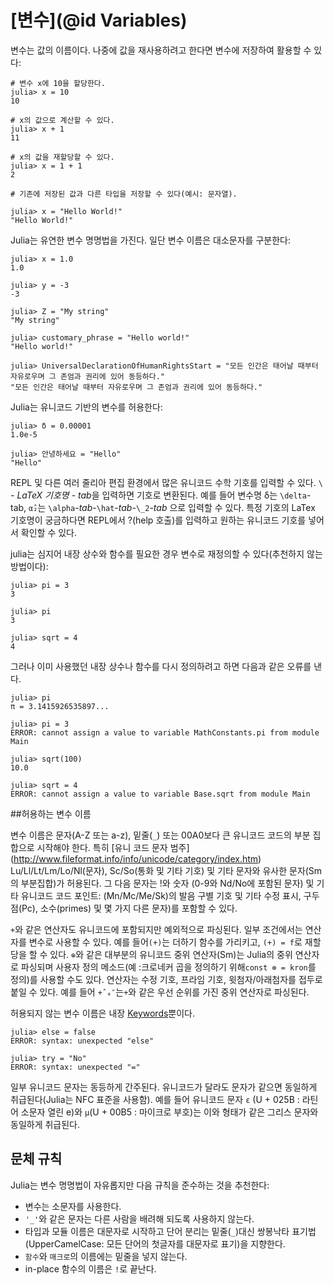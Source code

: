 # [변수](@id Variables)

변수는 값의 이름이다.
나중에 값을 재사용하려고 한다면 변수에 저장하여 활용할 수 있다:

```julia-repl
# 변수 x에 10을 할당한다.
julia> x = 10
10

# x의 값으로 계산할 수 있다.
julia> x + 1
11

# x의 값을 재할당할 수 있다.
julia> x = 1 + 1
2

# 기존에 저장된 값과 다른 타입을 저장할 수 있다(예시: 문자열).

julia> x = "Hello World!"
"Hello World!"
```

Julia는 유연한 변수 명명법을 가진다.
일단 변수 이름은 대소문자를 구분한다:

```jldoctest
julia> x = 1.0
1.0

julia> y = -3
-3

julia> Z = "My string"
"My string"

julia> customary_phrase = "Hello world!"
"Hello world!"

julia> UniversalDeclarationOfHumanRightsStart = "모든 인간은 태어날 때부터 자유로우며 그 존엄과 권리에 있어 동등하다."
"모든 인간은 태어날 때부터 자유로우며 그 존엄과 권리에 있어 동등하다."
```

Julia는 유니코드 기반의 변수를 허용한다:

```jldoctest
julia> δ = 0.00001
1.0e-5

julia> 안녕하세요 = "Hello"
"Hello"
```

REPL 및 다른 여러 줄리아 편집 환경에서 많은 유니코드 수학 기호를 입력할 수 있다.
`\` - *LaTeX 기호명* - *tab*을 입력하면 기호로 변환된다.
예를 들어 변수명 δ는 `\delta`-tab, `α̂₂`는 `\alpha`-*tab*-`\hat`-*tab*-`\_2`-*tab* 으로 입력할 수 있다.
특정 기호의 LaTex 기호명이 궁금하다면 REPL에서 ?(help 호출)를 입력하고 원하는 유니코드 기호를 넣어서 확인할 수 있다.


julia는 심지어 내장 상수와 함수를 필요한 경우 변수로 재정의할 수 있다(추천하지 않는 방법이다):
```
julia> pi = 3
3

julia> pi
3

julia> sqrt = 4
4
```

그러나 이미 사용했던 내장 상수나 함수를 다시 정의하려고 하면 다음과 같은 오류를 낸다.

```jldoctest
julia> pi
π = 3.1415926535897...

julia> pi = 3
ERROR: cannot assign a value to variable MathConstants.pi from module Main

julia> sqrt(100)
10.0

julia> sqrt = 4
ERROR: cannot assign a value to variable Base.sqrt from module Main
```

##허용하는 변수 이름


변수 이름은 문자(A-Z 또는 a-z), 밑줄(`_`) 또는 00A0보다 큰 유니코드 코드의 부분 집합으로 시작해야 한다.
특히 [유니 코드 문자 범주] (http://www.fileformat.info/info/unicode/category/index.htm) Lu/Ll/Lt/Lm/Lo/Nl(문자), Sc/So(통화 및 기타 기호) 및 기타 문자와 유사한 문자(Sm의 부분집합)가 허용된다.
그 다음 문자는 !와 숫자 (0-9와 Nd/No에 포함된 문자) 및 기타 유니코드 코드 포인트: (Mn/Mc/Me/Sk)의 발음 구별 기호 및 기타 수정 표시, 구두점(Pc), 소수(primes) 및 몇 가지 다른 문자)를 포함할 수 있다.

`+`와 같은 연산자도 유니코드에 포함되지만 예외적으로 파싱된다.
일부 조건에서는 연산자를 변수로 사용할 수 있다.
예를 들어`(+)`는 더하기 함수를 가리키고, `(+) = f`로 재할당을 할 수 있다.
`⊕`와 같은 대부분의 유니코드 중위 연산자(Sm)는 Julia의 중위 연산자로 파싱되며 사용자 정의 메소드(예 :크로네커 곱을 정의하기 위해`const ⊗ = kron`를 정의)를 사용할 수도 있다.
연산자는 수정 기호, 프라임 기호, 윗첨자/아래첨자를 접두로 붙일 수 있다.
예를 들어 `+̂ₐ″`는`+`와 같은 우선 순위를 가진 중위 연산자로 파싱된다.

허용되지 않는 변수 이름은 내장 [Keywords](@ref)뿐이다.


```julia-repl
julia> else = false
ERROR: syntax: unexpected "else"

julia> try = "No"
ERROR: syntax: unexpected "="
```

일부 유니코드 문자는 동등하게 간주된다.
유니코드가 달라도 문자가 같으면 동일하게 취급된다(Julia는 NFC 표준을 사용함).
예를 들어 유니코드 문자 `ɛ` (U + 025B : 라틴어 소문자 열린 e)와 `μ`(U + 00B5 : 마이크로 부호)는 이와 형태가 같은 그리스 문자와 동일하게 취급된다.

## 문체 규칙


Julia는 변수 명명법이 자유롭지만 다음 규칙을 준수하는 것을 추천한다:

  * 변수는 소문자를 사용한다.
  * `'_'`와 같은 문자는 다른 사람을 배려해 되도록 사용하지 않는다.
  * 타입과 모듈 이름은 대문자로 시작하고 단어 분리는 밑줄(`_`)대신 쌍봉낙타 표기법(UpperCamelCase: 모든 단어의 첫글자를 대문자로 표기)을 지향한다.
  * `함수`와 `매크로`의 이름에는 밑줄을 넣지 않는다.
  * in-place 함수의 이름은 `!`로 끝난다.

